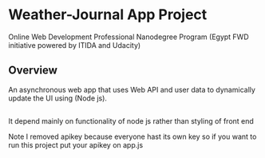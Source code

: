 # Weather-Journal App Project
Online Web Development Professional Nanodegree Program
(Egypt FWD initiative powered by ITIDA and Udacity)


## Overview
An asynchronous web app that uses Web API and user data to dynamically update the UI using (Node js). 

## 
It depend mainly on functionality of node js rather than styling of front end 


Note 
I removed apikey because everyone hast its own key so if you want to run this project put your apikey on app.js 



